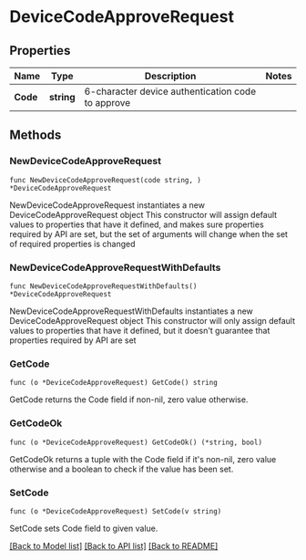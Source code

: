 # DeviceCodeApproveRequest

## Properties

Name | Type | Description | Notes
------------ | ------------- | ------------- | -------------
**Code** | **string** | 6-character device authentication code to approve | 

## Methods

### NewDeviceCodeApproveRequest

`func NewDeviceCodeApproveRequest(code string, ) *DeviceCodeApproveRequest`

NewDeviceCodeApproveRequest instantiates a new DeviceCodeApproveRequest object
This constructor will assign default values to properties that have it defined,
and makes sure properties required by API are set, but the set of arguments
will change when the set of required properties is changed

### NewDeviceCodeApproveRequestWithDefaults

`func NewDeviceCodeApproveRequestWithDefaults() *DeviceCodeApproveRequest`

NewDeviceCodeApproveRequestWithDefaults instantiates a new DeviceCodeApproveRequest object
This constructor will only assign default values to properties that have it defined,
but it doesn't guarantee that properties required by API are set

### GetCode

`func (o *DeviceCodeApproveRequest) GetCode() string`

GetCode returns the Code field if non-nil, zero value otherwise.

### GetCodeOk

`func (o *DeviceCodeApproveRequest) GetCodeOk() (*string, bool)`

GetCodeOk returns a tuple with the Code field if it's non-nil, zero value otherwise
and a boolean to check if the value has been set.

### SetCode

`func (o *DeviceCodeApproveRequest) SetCode(v string)`

SetCode sets Code field to given value.



[[Back to Model list]](../README.md#documentation-for-models) [[Back to API list]](../README.md#documentation-for-api-endpoints) [[Back to README]](../README.md)


